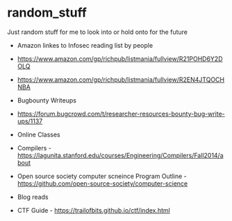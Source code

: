 # random_stuff
Just random stuff for me to look into or hold onto for the future

 - Amazon linkes to Infosec reading list by people
  - https://www.amazon.com/gp/richpub/listmania/fullview/R21POHD6Y2DOLQ
  - https://www.amazon.com/gp/richpub/listmania/fullview/R2EN4JTQOCHNBA
  
 - Bugbounty Writeups
  - https://forum.bugcrowd.com/t/researcher-resources-bounty-bug-write-ups/1137
  
 - Online Classes
  - Compilers - https://lagunita.stanford.edu/courses/Engineering/Compilers/Fall2014/about
  - Open source society computer scneince Program Outline - https://github.com/open-source-society/computer-science
  
 - Blog reads
  - CTF Guide - https://trailofbits.github.io/ctf/index.html
